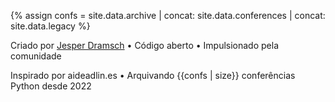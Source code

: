 {% assign confs = site.data.archive | concat: site.data.conferences | concat: site.data.legacy %}

<p>Criado por <a href="https://dramsch.net">Jesper Dramsch</a> • Código aberto • Impulsionado pela comunidade</p>
<p>Inspirado por aideadlin.es • Arquivando {{confs | size}} conferências Python desde 2022</p>

